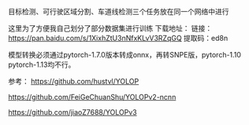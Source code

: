 目标检测、可行驶区域分割、车道线检测三个任务放在同一个网络中进行


这里为了方便我自己划分了部分数据集进行训练
下载地址：
链接：https://pan.baidu.com/s/1XixhZtU3nNfxKLvV3RZqGQ
提取码：ed8n


模型转换必须通过pytorch-1.7.0版本转成onnx，再转SNPE版，pytorch-1.10  pytorch-1.13均不行。







参考：
https://github.com/hustvl/YOLOP

https://github.com/FeiGeChuanShu/YOLOPv2-ncnn

https://github.com/jiaoZ7688/YOLOPv3

